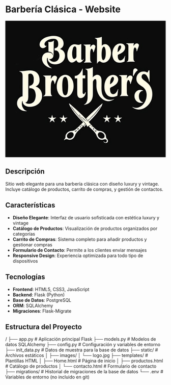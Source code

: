 # Barbería Clásica - Website

![Logo de Barbería Clásica](static/logo.jpg)

## Descripción

Sitio web elegante para una barbería clásica con diseño luxury y vintage. Incluye catálogo de productos, carrito de compras, y gestión de contactos.

## Características

- **Diseño Elegante**: Interfaz de usuario sofisticada con estética luxury y vintage
- **Catálogo de Productos**: Visualización de productos organizados por categorías
- **Carrito de Compras**: Sistema completo para añadir productos y gestionar compras
- **Formulario de Contacto**: Permite a los clientes enviar mensajes
- **Responsive Design**: Experiencia optimizada para todo tipo de dispositivos

## Tecnologías

- **Frontend**: HTML5, CSS3, JavaScript
- **Backend**: Flask (Python)
- **Base de Datos**: PostgreSQL
- **ORM**: SQLAlchemy
- **Migraciones**: Flask-Migrate

## Estructura del Proyecto

/
├── app.py              # Aplicación principal Flask
├── models.py           # Modelos de datos SQLAlchemy
├── config.py           # Configuración y variables de entorno
├── init_data.py        # Datos de muestra para la base de datos
├── static/             # Archivos estáticos
│   ├── images/
│   └── logo.jpg
├── templates/          # Plantillas HTML
│   ├── Home.html       # Página de inicio
│   ├── productos.html  # Catálogo de productos
│   └── contacto.html   # Formulario de contacto
├── migrations/         # Historial de migraciones de la base de datos
└── .env                # Variables de entorno (no incluido en git)


